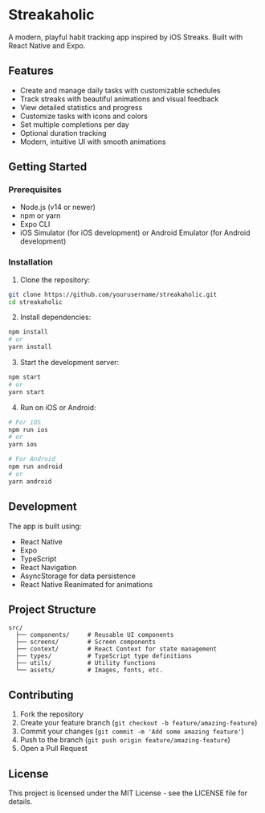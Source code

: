 # Streakaholic

A modern, playful habit tracking app inspired by iOS Streaks. Built with React Native and Expo.

## Features

- Create and manage daily tasks with customizable schedules
- Track streaks with beautiful animations and visual feedback
- View detailed statistics and progress
- Customize tasks with icons and colors
- Set multiple completions per day
- Optional duration tracking
- Modern, intuitive UI with smooth animations

## Getting Started

### Prerequisites

- Node.js (v14 or newer)
- npm or yarn
- Expo CLI
- iOS Simulator (for iOS development) or Android Emulator (for Android development)

### Installation

1. Clone the repository:
```bash
git clone https://github.com/yourusername/streakaholic.git
cd streakaholic
```

2. Install dependencies:
```bash
npm install
# or
yarn install
```

3. Start the development server:
```bash
npm start
# or
yarn start
```

4. Run on iOS or Android:
```bash
# For iOS
npm run ios
# or
yarn ios

# For Android
npm run android
# or
yarn android
```

## Development

The app is built using:
- React Native
- Expo
- TypeScript
- React Navigation
- AsyncStorage for data persistence
- React Native Reanimated for animations

## Project Structure

```
src/
  ├── components/     # Reusable UI components
  ├── screens/        # Screen components
  ├── context/        # React Context for state management
  ├── types/          # TypeScript type definitions
  ├── utils/          # Utility functions
  └── assets/         # Images, fonts, etc.
```

## Contributing

1. Fork the repository
2. Create your feature branch (`git checkout -b feature/amazing-feature`)
3. Commit your changes (`git commit -m 'Add some amazing feature'`)
4. Push to the branch (`git push origin feature/amazing-feature`)
5. Open a Pull Request

## License

This project is licensed under the MIT License - see the LICENSE file for details. 